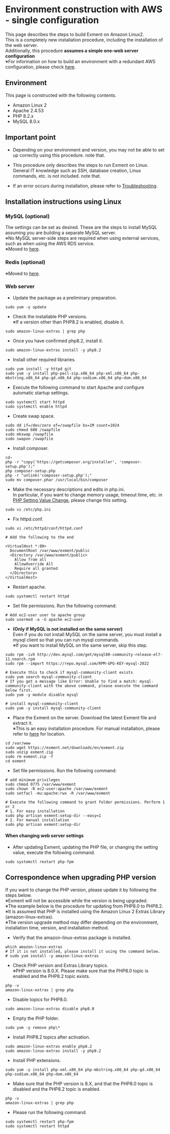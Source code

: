 # Environment construction with AWS - single configuration
This page describes the steps to build Exment on Amazon Linux2.   
This is a completely new installation procedure, including the installation of the web server.   
Additionally, this procedure **assumes a simple one-web server configuration**  
※For information on how to build an environment with a redundant AWS configuration, please check [here](/install_aws).

## Environment
This page is constructed with the following contents.   
- Amazon Linux 2
- Apache 2.4.53
- PHP 8.2.x
- MySQL 8.0.x


## Important point

- Depending on your environment and version, you may not be able to set up correctly using this procedure. note that.

- This procedure only describes the steps to run Exment on Linux.   
General IT knowledge such as SSH, database creation, Linux commands, etc. is not included. note that.   

- If an error occurs during installation, please refer to [Troubleshooting](/en/troubleshooting).


## Installation instructions using Linux

### MySQL (optional)
The settings can be set as desired. These are the steps to install MySQL assuming you are building a separate MySQL server.   
※No MySQL server-side steps are required when using external services, such as when using the AWS RDS service.   
※Moved to [here](/install_mysql).

### Redis (optional)
※Moved to [here](/additional_session_cache_driver).


### Web server

- Update the package as a preliminary preparation.

~~~
sudo yum -y update
~~~

- Check the installable PHP versions.   
※If a version other than PHP8.2 is enabled, disable it.   

~~~
sudo amazon-linux-extras | grep php
~~~

- Once you have confirmed php8.2, install it.

~~~
sudo amazon-linux-extras install -y php8.2
~~~

- Install other required libraries.

~~~
sudo yum install -y httpd git
sudo yum -y install php-pecl-zip.x86_64 php-xml.x86_64 php-mbstring.x86_64 php-gd.x86_64 php-sodium.x86_64 php-dom.x86_64
~~~

- Execute the following command to start Apache and configure automatic startup settings.

~~~
sudo systemctl start httpd
sudo systemctl enable httpd
~~~

- Create swap space.

~~~
sudo dd if=/dev/zero of=/swapfile bs=1M count=1024
sudo chmod 600 /swapfile
sudo mkswap /swapfile
sudo swapon /swapfile
~~~

- Install composer.

~~~
cd~
php -r "copy('https://getcomposer.org/installer', 'composer-setup.php');"
php composer-setup.php
php -r "unlink('composer-setup.php');"
sudo mv composer.phar /usr/local/bin/composer
~~~

- Make the necessary descriptions and edits in php.ini.   
In particular, if you want to change memory usage, timeout time, etc. in [PHP Setting Value Change](/additional_php_ini), please change this setting.

~~~
sudo vi /etc/php.ini
~~~

- Fix httpd.conf.

~~~
sudo vi /etc/httpd/conf/httpd.conf

# Add the following to the end

<VirtualHost *:80>
  DocumentRoot /var/www/exment/public
  <Directory /var/www/exment/public>
    Allow from all
    AllowOverride All
    Require all granted
  </Directory>
</VirtualHost>
~~~

- Restart apache.

~~~
sudo systemctl restart httpd
~~~

- Set file permissions. Run the following command:

~~~
# Add ec2-user user to apache group
sudo usermod -a -G apache ec2-user
~~~

- **(Only if MySQL is not installed on the same server)**  
Even if you do not install MySQL on the same server, you must install a mysql client so that you can run mysql commands.   
※If you want to install MySQL on the same server, skip this step.

~~~
sudo rpm -ivh http://dev.mysql.com/get/mysql80-community-release-el7-11.noarch.rpm
sudo rpm --import https://repo.mysql.com/RPM-GPG-KEY-mysql-2022

# Execute this to check if mysql-community-client exists
sudo yum search mysql-community-client
# If you get a message like Error: Unable to find a match: mysql-community-client with the above command, please execute the command below first.
sudo yum -y module disable mysql

# install mysql-community-client
sudo yum -y install mysql-community-client
~~~

- Place the Exment on the server. Download the latest Exment file and extract it.   
※This is an easy installation procedure. For manual installation, please refer to [here](/quickstart_manual) for location.

~~~
cd /var/www
sudo wget https://exment.net/downloads/en/exment.zip
sudo unzip exment.zip
sudo rm exment.zip -f
cd exment
~~~

- Set file permissions. Run the following command:

~~~
# add minimum privileges
sudo chmod 0775 /var/www/exment
sudo chown -R ec2-user:apache /var/www/exment
sudo setfacl -mu:apache:rwx -R /var/www/exment

# Execute the following command to grant folder permissions. Perform 1 or 2
# 1. For easy installation
sudo php artisan exment:setup-dir --easy=1
# 2. For manual installation
sudo php artisan exment:setup-dir
~~~


#### When changing web server settings
- After updating Exment, updating the PHP file, or changing the setting value, execute the following command.

~~~
sudo systemctl restart php-fpm
~~~



## Correspondence when upgrading PHP version
If you want to change the PHP version, please update it by following the steps below.   
※Exment will not be accessible while the version is being upgraded.   
※The example below is the procedure for updating from PHP8.0 to PHP8.2.   
※It is assumed that PHP is installed using the Amazon Linux 2 Extras Library (amazon-linux-extras).   
※The version upgrade method may differ depending on the environment, installation time, version, and installation method.   

- Verify that the amazon-linux-extras package is installed.   

~~~
which amazon-linux-extras
# If it is not installed, please install it using the command below.
# sudo yum install -y amazon-linux-extras
~~~

- Check PHP version and Extras Library topics.   
※PHP version is 8.0.X. Please make sure that the PHP8.0 topic is enabled and the PHP8.2 topic exists.   

~~~
php -v
amazon-linux-extras | grep php
~~~

- Disable topics for PHP8.0.   

~~~
sudo amazon-linux-extras disable php8.0
~~~

- Empty the PHP folder.   

~~~
sudo yum -y remove php\*
~~~

- Install PHP8.2 topics after activation.   

~~~
sudo amazon-linux-extras enable php8.2
sudo amazon-linux-extras install -y php8.2
~~~

- Install PHP extensions.   

~~~
sudo yum -y install php-xml.x86_64 php-mbstring.x86_64 php-gd.x86_64 php-sodium.x86_64 php-dom.x86_64
~~~

- Make sure that the PHP version is 8.X, and that the PHP8.0 topic is disabled and the PHP8.2 topic is enabled.   

~~~
php -v
amazon-linux-extras | grep php
~~~

- Please run the following command.

~~~
sudo systemctl restart php-fpm
sudo systemctl restart httpd
~~~
